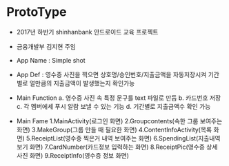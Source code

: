 # ProtoType

* 2017년 하반기 shinhanbank 안드로이드 교육 프로젝트

* 금융개발부 김지현 주임

* App Name : Simple shot

* App Def  : 영수증 사진을 찍으면 상호명/승인번호/지출금액을 자동저장시켜
             기간별로 얼만큼의 지출금액이 발생했는지 확인가능

* Main Function
  a. 영수증 사진 속 특정 문구를 text 파일로 만듬
  b. 카드번호 저장
  c. 각 멤버에세 푸시 알람 보낼 수 있는 기능
  d. 기간별로 지출금액수 확인 가능

* Main Fame
  1.MainActivity(로그인 화면)
  2.Groupcontents(속한 그룹 보여주는 화면)
  3.MakeGroup(그룹 만들 때 필요한 화면)
  4.ContentInfoActivity(목록 화면)
  5.ReceiptList(영수증 찍은거 내역 보여주는 화면)
  6.SpendingList(지출내역 보기 화면)
  7.CardNumber(카드정보 입력하는 화면)
  8.ReceiptPic(영수증 상세 사진 화면)
  9.ReceiptInfo(영수증 정보 화면)

